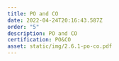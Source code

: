```yaml
---
title: PO and CO
date: 2022-04-24T20:16:43.587Z
order: "5"
description: PO and CO
certification: PO&CO
asset: static/img/2.6.1-po-co.pdf
---
```

